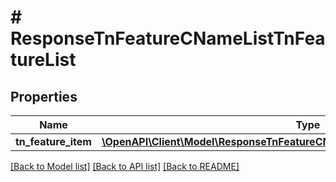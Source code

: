 # # ResponseTnFeatureCNameListTnFeatureList

## Properties

Name | Type | Description | Notes
------------ | ------------- | ------------- | -------------
**tn_feature_item** | [**\OpenAPI\Client\Model\ResponseTnFeatureCNameListTnFeatureListTnFeatureItem[]**](ResponseTnFeatureCNameListTnFeatureListTnFeatureItem.md) |  | [optional]

[[Back to Model list]](../../README.md#models) [[Back to API list]](../../README.md#endpoints) [[Back to README]](../../README.md)
